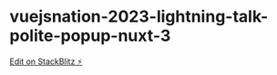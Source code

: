 # vuejsnation-2023-lightning-talk-polite-popup-nuxt-3

[Edit on StackBlitz ⚡️](https://stackblitz.com/edit/polite-popup-nuxt-3-25zuni)